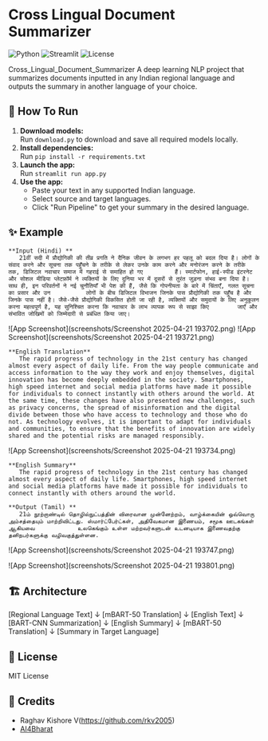 # Cross Lingual Document Summarizer
![Python](https://img.shields.io/badge/Python-3.10-blue?logo=python)
![Streamlit](https://img.shields.io/badge/Streamlit-Enabled-brightgreen?logo=streamlit)
![License](https://img.shields.io/badge/License-MIT-green.svg)

Cross_Lingual_Document_Summarizer
A deep learning NLP project that summarizes documents inputted in any Indian regional language and outputs the summary in another language of your choice.

## 🚀 How To Run

1. **Download models:**  
   Run `download.py` to download and save all required models locally.
2. **Install dependencies:**  
   Run `pip install -r requirements.txt`
3. **Launch the app:**  
   Run `streamlit run app.py`
4. **Use the app:**  
   - Paste your text in any supported Indian language.
   - Select source and target languages.
   - Click "Run Pipeline" to get your summary in the desired language.

## ✨ Example
    **Input (Hindi) **
       21वीं सदी में प्रौद्योगिकी की तीव्र प्रगति ने दैनिक जीवन के लगभग हर पहलू को बदल दिया है। लोगों के संवाद करने और सूचना तक पहुँचने के तरीके से लेकर उनके काम करने और मनोरंजन करने के तरीके तक, डिजिटल नवाचार समाज में गहराई से समाहित हो गए         हैं। स्मार्टफोन, हाई-स्पीड इंटरनेट और सोशल मीडिया प्लेटफ़ॉर्म ने व्यक्तियों के लिए दुनिया भर में दूसरों से तुरंत जुड़ना संभव बना दिया है। साथ ही, इन परिवर्तनों ने नई चुनौतियाँ भी पेश की हैं, जैसे कि गोपनीयता के बारे में चिंताएँ, गलत सूचना का प्रसार और उन          लोगों के बीच डिजिटल विभाजन जिनके पास प्रौद्योगिकी तक पहुँच है और जिनके पास नहीं है। जैसे-जैसे प्रौद्योगिकी विकसित होती जा रही है, व्यक्तियों और समुदायों के लिए अनुकूलन करना महत्वपूर्ण है, यह सुनिश्चित करना कि नवाचार के लाभ व्यापक रूप से साझा किए        जाएँ और संभावित जोखिमों को जिम्मेदारी से प्रबंधित किया जाए।

   ![App Screenshot](screenshots/Screenshot 2025-04-21 193702.png)
   ![App Screenshot](screenshots/Screenshot 2025-04-21 193721.png)

    **English Translation**
       The rapid progress of technology in the 21st century has changed almost every aspect of daily life. From the way people communicate and access information to the way they work and enjoy themselves, digital        innovation has become deeply embedded in the society. Smartphones, high speed internet and social media platforms have made it possible for individuals to connect instantly with others around the world. At        the same time, these changes have also presented new challenges, such as privacy concerns, the spread of misinformation and the digital divide between those who have access to technology and those who do          not. As technology evolves, it is important to adapt for individuals and communities, to ensure that the benefits of innovation are widely shared and the potential risks are managed responsibly.

   ![App Screenshot](screenshots/Screenshot 2025-04-21 193734.png)
      
    **English Summary** 
       The rapid progress of technology in the 21st century has changed almost every aspect of daily life. Smartphones, high speed internet and social media platforms have made it possible for individuals to             connect instantly with others around the world.
       
    **Output (Tamil) **
       21ம் நூற்றாண்டில் தொழில்நுட்பத்தின் விரைவான முன்னேற்றம், வாழ்க்கையின் ஒவ்வொரு அம்சத்தையும் மாற்றிவிட்டது. ஸ்மார்ட்பேர்ட்கள், அதிவேகமான இணையம், சமூக ஊடகங்கள் ஆகியவை            உலகெங்கும் உள்ள மற்றவர்களுடன் உடனடியாக இணைவதற்கு தனிநபர்களுக்கு வழிவகுத்துள்ளன.

   ![App Screenshot](screenshots/Screenshot 2025-04-21 193747.png)

   ![App Screenshot](screenshots/Screenshot 2025-04-21 193801.png)      

## 🏗️ Architecture

[Regional Language Text]
↓
[mBART-50 Translation]
↓
[English Text]
↓
[BART-CNN Summarization]
↓
[English Summary]
↓
[mBART-50 Translation]
↓
[Summary in Target Language]

## 📄 License
MIT License

## 🙏 Credits
- Raghav Kishore V(https://github.com/rkv2005)
- [AI4Bharat](https://ai4bharat.org/)
